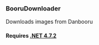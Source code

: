 ### BooruDownloader

Downloads images from Danbooru

#### Requires [.NET 4.7.2](https://www.microsoft.com/net/download/dotnet-framework-runtime)
